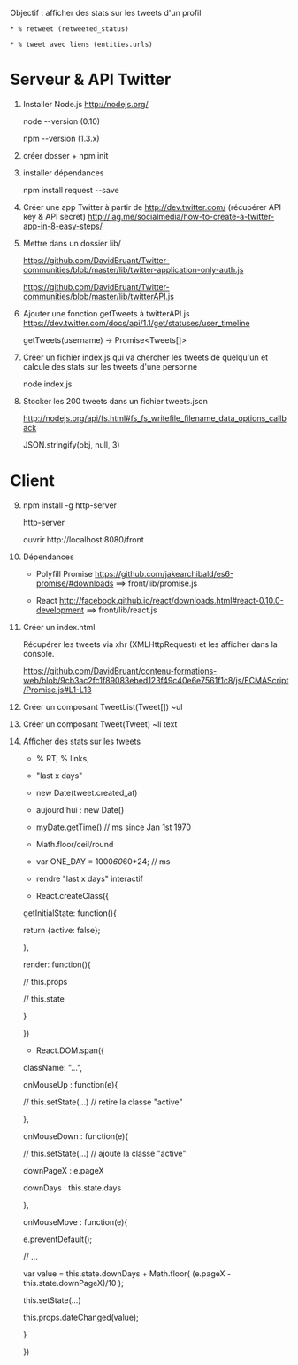 Objectif : afficher des stats sur les tweets d'un profil

    * % retweet (retweeted_status)

    * % tweet avec liens (entities.urls)

# Serveur & API Twitter
1) Installer Node.js http://nodejs.org/

    node --version (0.10)

    npm --version (1.3.x)

2) créer dosser + npm init
3) installer dépendances

    npm install request --save

4) Créer une app Twitter à partir de http://dev.twitter.com/ (récupérer API key & API secret) http://iag.me/socialmedia/how-to-create-a-twitter-app-in-8-easy-steps/
5) Mettre dans un dossier lib/

    https://github.com/DavidBruant/Twitter-communities/blob/master/lib/twitter-application-only-auth.js

    https://github.com/DavidBruant/Twitter-communities/blob/master/lib/twitterAPI.js

6) Ajouter une fonction getTweets à twitterAPI.js https://dev.twitter.com/docs/api/1.1/get/statuses/user_timeline

    getTweets(username) -> Promise<Tweets[]>

7) Créer un fichier index.js qui va chercher les tweets de quelqu'un et calcule des stats sur les tweets d'une personne

    node index.js

8) Stocker les 200 tweets dans un fichier tweets.json

    http://nodejs.org/api/fs.html#fs_fs_writefile_filename_data_options_callback

    JSON.stringify(obj, null, 3)

# Client
9) npm install -g http-server

    http-server

    ouvrir http://localhost:8080/front

10) Dépendances

    * Polyfill Promise https://github.com/jakearchibald/es6-promise/#downloads ==> front/lib/promise.js

    * React http://facebook.github.io/react/downloads.html#react-0.10.0-development  ==> front/lib/react.js

11) Créer un index.html

    Récupérer les tweets via xhr (XMLHttpRequest) et les afficher dans la console.

    https://github.com/DavidBruant/contenu-formations-web/blob/9cb3ac2fc1f89083ebed123f49c40e6e7561f1c8/js/ECMAScript/Promise.js#L1-L13

12) Créer un composant TweetList(Tweet[]) ~ul
13) Créer un composant Tweet(Tweet) ~li text
14) Afficher des stats sur les tweets

    * % RT, % links,

    * "last x days"

    * new Date(tweet.created_at)

    * aujourd'hui : new Date()

    * myDate.getTime() // ms since Jan 1st 1970

    * Math.floor/ceil/round

    * var ONE_DAY = 1000*60*60*24; // ms

    * rendre "last x days" interactif

    * React.createClass({

    getInitialState: function(){

    return {active: false};

    },

    render: function(){

    // this.props

    // this.state

    }

    })

    * React.DOM.span({

    className: "...",

    onMouseUp : function(e){

    // this.setState(...) // retire la classe "active"

    },

    onMouseDown : function(e){

    // this.setState(...) // ajoute la classe "active"

    downPageX : e.pageX

    downDays : this.state.days

    },

    onMouseMove : function(e){

    e.preventDefault();

    // ...

    var value = this.state.downDays + Math.floor( (e.pageX - this.state.downPageX)/10 );

    this.setState(...)

    this.props.dateChanged(value);

    }

    })
